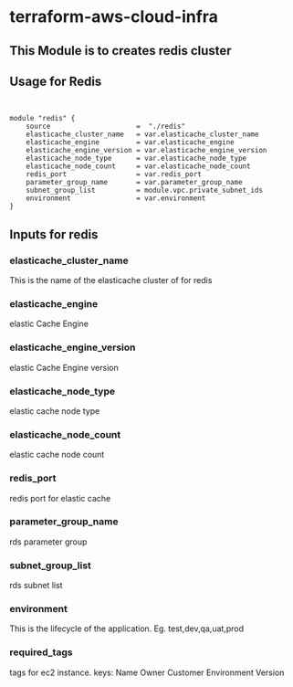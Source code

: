 # terraform-aws-cloud-infra

## This Module is to creates  redis cluster

## Usage for Redis

```hcl


module "redis" {
    source                     =  "./redis"
    elasticache_cluster_name   = var.elasticache_cluster_name
    elasticache_engine         = var.elasticache_engine
    elasticache_engine_version = var.elasticache_engine_version
    elasticache_node_type      = var.elasticache_node_type
    elasticache_node_count     = var.elasticache_node_count
    redis_port                 = var.redis_port
    parameter_group_name       = var.parameter_group_name
    subnet_group_list          = module.vpc.private_subnet_ids
    environment                = var.environment
}

```

## Inputs for redis

### elasticache_cluster_name
This is the name of the elasticache cluster of for redis

### elasticache_engine
elastic Cache Engine 

### elasticache_engine_version
elastic Cache Engine version

### elasticache_node_type
elastic cache node type 

### elasticache_node_count
elastic cache node count

### redis_port
redis port for elastic cache

### parameter_group_name
rds parameter group 

### subnet_group_list
rds subnet list

### environment
This is the lifecycle of the application. Eg. test,dev,qa,uat,prod

### required_tags
tags for ec2 instance. keys:
Name
Owner
Customer
Environment
Version